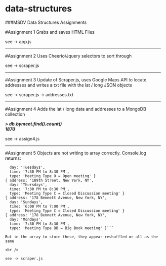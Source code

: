 # data-structures
###MSDV Data Structures Assignments

#Assignment 1
Grabs and saves HTML Files

see -> app.js

___

#Assignment 2
Uses Cheerio/Jquery selectors to sort through 

see -> scraper.js

___

#Assignment 3
Update of Scraper.js, uses Google Maps API to locate addresses and writes a txt file with the lat / long JSON objects

see -> scraper.js
    -> addresses.txt
    
___

#Assignment 4
Adds the lat / long data and addresses to a MongoDB collection

***> db.bymeet.find().count() <br />
1870***

see -> assign4.js

___

#Assignment 5
Objects are not writing to array correctly. Console.log returns:
```{ address: '715 West 179th Street, New York, NY',
  day: 'Tuesdays',
  time: '7:30 PM to 8:30 PM',
  type: 'Meeting Type O = Open meeting' }
{ address: '189th Street, New York, NY',
  day: 'Thursdays',
  time: '7:30 PM to 8:30 PM',
  type: 'Meeting Type C = Closed Discussion meeting' }
{ address: '178 Bennett Avenue, New York, NY',
  day: 'Sundays',
  time: '6:00 PM to 7:00 PM',
  type: 'Meeting Type C = Closed Discussion meeting' }
{ address: '178 Bennett Avenue, New York, NY',
  day: 'Mondays',
  time: '7:30 PM to 8:30 PM',
  type: 'Meeting Type BB = Big Book meeting' }```
  
But in the array to store these, they appear reshuffled or all as the same

<br />

see -> scraper.js
